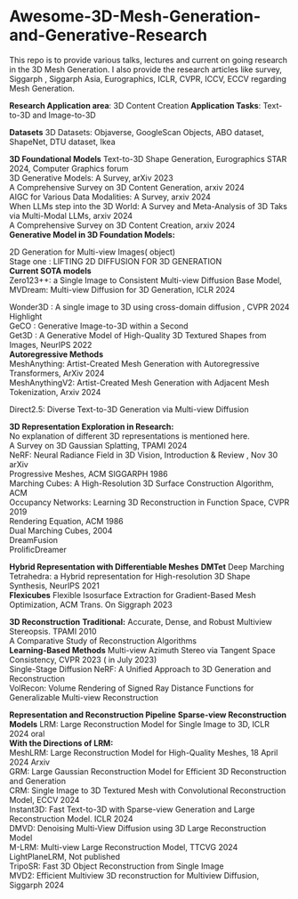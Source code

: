 # Awesome-3D-Mesh-Generation-and-Generative-Research
This repo is to provide various talks, lectures and current on going research in the 3D Mesh Generation. I also provide the research articles like survey, Siggarph , Siggarph Asia, Eurographics, ICLR, CVPR, ICCV, ECCV regarding Mesh Generation.


**Research Application area**: 3D Content Creation
**Application Tasks**: Text-to-3D and Image-to-3D
<br />

**Datasets**
      3D Datasets: Objaverse, GoogleScan Objects, ABO dataset, ShapeNet, DTU dataset, Ikea 

**3D Foundational Models**
  Text-to-3D Shape Generation, Eurographics STAR 2024, Computer Graphics forum
<br />
  3D Generative Models: A Survey, arXiv 2023<br />
  A Comprehensive Survey on 3D Content Generation, arxiv 2024<br />
  AIGC for Various Data Modalities: A Survey, arxiv 2024<br />
  When LLMs step into the 3D World: A Survey and Meta-Analysis of 3D Taks via Multi-Modal LLMs, arxiv 2024<br />
  A Comprehensive Survey on 3D Content Creation, arxiv 2024
<br />
**Generative Model in 3D Foundation Models:** 

2D Generation for Multi-view Images( object) <br />
  Stage one :  LIFTING 2D DIFFUSION FOR 3D GENERATION<br />
 **Current SOTA models** <br />
  Zero123++: a Single Image to Consistent Multi-view Diffusion Base Model, <br />
  MVDream: Multi-view Diffusion for 3D Generation, ICLR 2024 <br />


  Wonder3D : A single image to 3D using cross-domain diffusion , CVPR 2024 Highlight<br />
  GeCO : Generative Image-to-3D within a Second <br />
  Get3D : A Generative Model of High-Quality 3D Textured Shapes from Images, NeurIPS 2022 <br />
  **Autoregressive Methods** <br />
  MeshAnything: Artist-Created Mesh Generation with Autoregressive Transformers, ArXiv 2024  <br />
  MeshAnythingV2: Artist-Created Mesh Generation with Adjacent Mesh Tokenization, Arxiv 2024 <br />


 Direct2.5: Diverse Text-to-3D Generation via Multi-view Diffusion <br />


**3D Representation Exploration in Research:** <br />
No explanation of different 3D representations is mentioned here. <br />
  A Survey on 3D Gaussian Splatting, TPAMI 2024 <br />
  NeRF: Neural Radiance Field in 3D Vision, Introduction & Review , Nov 30 arXiv <br />
  Progressive Meshes, ACM SIGGARPH 1986 <br />
  Marching Cubes: A High-Resolution 3D Surface Construction Algorithm, ACM  <br />
  Occupancy Networks: Learning 3D Reconstruction in Function Space, CVPR 2019 <br />
  Rendering Equation, ACM 1986 <br />
  Dual Marching Cubes, 2004  <br />
  DreamFusion <br />
  ProlificDreamer <br />

**Hybrid Representation with Differentiable Meshes**
  **DMTet** 
	Deep Marching Tetrahedra: a Hybrid representation for High-resolution 3D Shape Synthesis, NeurIPS 2021 <br /> 
 **Flexicubes**
	Flexible Isosurface Extraction for Gradient-Based Mesh Optimization, ACM Trans. On Siggraph 2023 <br /> 

**3D Reconstruction**
**Traditional:**
  Accurate, Dense, and  Robust Multiview Stereopsis. TPAMI 2010 <br />
  A Comparative Study of Reconstruction Algorithms  <br />
**Learning-Based Methods**
  Multi-view Azimuth Stereo via Tangent Space Consistency, CVPR 2023 ( in July 2023) <br />
  Single-Stage Diffusion NeRF: A Unified Approach to 3D Generation and Reconstruction <br /> 
  VolRecon: Volume Rendering of Signed Ray Distance Functions for Generalizable Multi-view Reconstruction <br />

**Representation and Reconstruction Pipeline**
  **Sparse-view Reconstruction Models**
      LRM: Large Reconstruction Model for Single Image to 3D, ICLR 2024 oral <br />
      **With the Directions of LRM:** <br />
      MeshLRM: Large Reconstruction Model for High-Quality Meshes, 18 April 2024 Arxiv <br />
      GRM: Large Gaussian Reconstruction Model for Efficient 3D Reconstruction and Generation  <br />
      CRM: Single Image to 3D Textured Mesh with Convolutional Reconstruction Model, ECCV 2024 <br />
      Instant3D: Fast Text-to-3D with Sparse-view Generation and Large Reconstruction Model. ICLR 2024 <br />
      DMVD: Denoising Multi-View Diffusion using 3D Large Reconstruction Model <br />
      M-LRM: Multi-view Large Reconstruction Model, TTCVG 2024 <br />
      LightPlaneLRM, Not published <br />
      TripoSR: Fast 3D Object Reconstruction from Single Image <br />
      MVD2:  Efficient Multiview 3D reconstruction for Multiview Diffusion, Siggarph 2024 <br />



